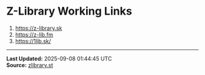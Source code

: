 # Z-Library Working Links

1. https://z-library.sk
2. https://z-lib.fm
3. https://1lib.sk/

---
**Last Updated:** 2025-09-08 01:44:45 UTC  
**Source:** [zlibrary.st](https://zlibrary.st/new-z-library-official-website-links)

